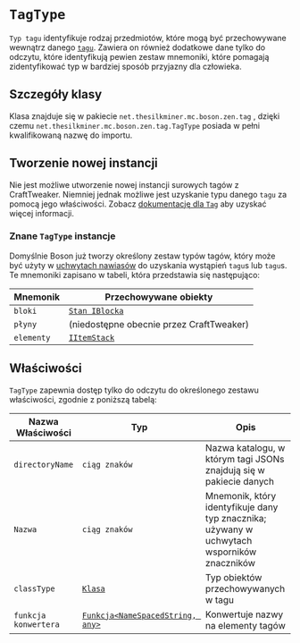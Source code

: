 # `TagType`

`Typ tagu` identyfikuje rodzaj przedmiotów, które mogą być przechowywane wewnątrz danego [`tagu`](/Mods/Boson/Tags/Tag/). Zawiera on również dodatkowe dane tylko do odczytu, które identyfikują pewien zestaw mnemoniki, które pomagają zidentyfikować typ w bardziej sposób przyjazny dla człowieka.

## Szczegóły klasy
Klasa znajduje się w pakiecie `net.thesilkminer.mc.boson.zen.tag` , dzięki czemu `net.thesilkminer.mc.boson.zen.tag.TagType` posiada w pełni kwalifikowaną nazwę do importu.

## Tworzenie nowej instancji
Nie jest możliwe utworzenie nowej instancji surowych tagów z CraftTweaker. Niemniej jednak możliwe jest uzyskanie typu danego `tagu` za pomocą jego właściwości. Zobacz [dokumentację dla `Tag`](/Mods/Boson/Tags/Tag/) aby uzyskać więcej informacji.

### Znane `TagType` instancje
Domyślnie Boson już tworzy określony zestaw typów tagów, który może być użyty w [uchwytach nawiasów](/Mods/Boson/Tags/BracketHandler/) do uzyskania wystąpień `tagu`s lub `tagu`s. Te mnemoniki zapisano w tabeli, która przedstawia się następująco:

| Mnemonik   | Przechowywane obiekty                          |
| ---------- | ---------------------------------------------- |
| `bloki`    | [`Stan IBlocka`](/Vanilla/Blocks/IBlockState/) |
| `płyny`    | (niedostępne obecnie przez CraftTweaker)       |
| `elementy` | [`IItemStack`](/Vanilla/Items/IItemStack/)     |

## Właściwości
`TagType` zapewnia dostęp tylko do odczytu do określonego zestawu właściwości, zgodnie z poniższą tabelą:

| Nazwa Właściwości    | Typ                                                                   | Opis                                                                                       |
| -------------------- | --------------------------------------------------------------------- | ------------------------------------------------------------------------------------------ |
| `directoryName`      | `ciąg znaków`                                                         | Nazwa katalogu, w którym tagi JSONs znajdują się w pakiecie danych                         |
| `Nazwa`              | `ciąg znaków`                                                         | Mnemonik, który identyfikuje dany typ znacznika; używany w uchwytach wsporników znaczników |
| `classType`          | [`Klasa`](/Mods/Boson/Reflection/Class/)                              | Typ obiektów przechowywanych w tagu                                                        |
| `funkcja konwertera` | [`Funkcja<NameSpacedString, any>`](/Mods/Boson/Functions/List/) | Konwertuje nazwy na elementy tagów                                                         |
